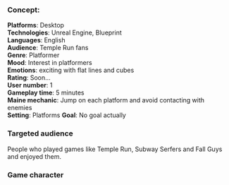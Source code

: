 ### Concept:
**Platforms**: Desktop  
**Technologies**: Unreal Engine, Blueprint  
**Languages**: English  
**Audience**: Temple Run fans  
**Genre**: Platformer  
**Mood**: Interest in platformers  
**Emotions**: exciting with flat lines and cubes  
**Rating**: Soon...  
**User number**: 1  
**Gameplay time**: 5 minutes  
**Maine mechanic**: Jump on each platform and avoid contacting with enemies  
**Setting**: Platforms
**Goal**: No goal actually  

### Targeted audience

People who played games like Temple Run, Subway Serfers and Fall Guys and enjoyed them.

### Game character